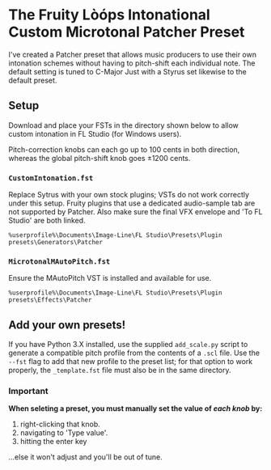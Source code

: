 # The Fruity Lòóps Intonational Custom Microtonal Patcher Preset

I've created a Patcher preset that allows music producers to use their own intonation schemes without having to pitch-shift each individual note. The default setting is tuned to C-Major Just with a Styrus set likewise to the default preset.

## Setup

Download and place your FSTs in the directory shown below to allow custom intonation in FL Studio (for Windows users).

Pitch-correction knobs can each go up to 100 cents in both direction, whereas the global pitch-shift knob goes ±1200 cents.

### `CustomIntonation.fst`

Replace Sytrus with your own stock plugins; VSTs do not work correctly under this setup. Fruity plugins that use a dedicated audio-sample tab are not supported by Patcher. Also make sure the final VFX envelope and 'To FL Studio' are both linked.
```console
%userprofile%\Documents\Image-Line\FL Studio\Presets\Plugin presets\Generators\Patcher
```

### `MicrotonalMAutoPitch.fst`

Ensure the MAutoPitch VST is installed and available for use.  
```console
%userprofile%\Documents\Image-Line\FL Studio\Presets\Plugin presets\Effects\Patcher
```

## Add your own presets!

If you have Python 3.X installed, use the supplied `add_scale.py` script to generate a compatible pitch profile from the contents of a `.scl` file. Use the `--fst` flag to add that new profile to the preset list; for that option to work properly, the `_template.fst` file must also be in the same directory.

### Important
**When seleting a preset, you must manually set the value of *each knob* by:**
1) right-clicking that knob.
2) navigating to 'Type value'.
3) hitting the enter key

...else it won't adjust and you'll be out of tune.

